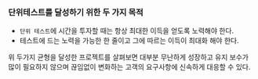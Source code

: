 

### 단위테스트를 달성하기 위한 두 가지 목적
- `단위 테스트`에 시간을 투자할 때는 항상 최대한 이득을 얻도록 노력해야 한다.
- 테스트에 드는 노력을 가능한 한 줄이고 그에 따르는 이득이 최대화 해야 한다.

위 두가지 균형을 달성한 프로젝트를 살펴보면 대부분 무난하게 성장하고 유지 보수가 많이 필요하지 않으며 끊임없이 변화하는 고객의 요구사항에 신속하게 대응할 수 있다. 


